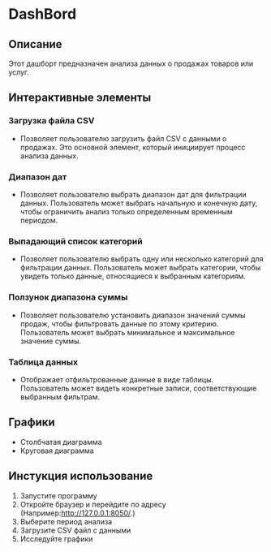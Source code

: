# DashBord
## Описание
Этот дашборт предназначен анализа данных о продажах товаров или услуг.
## Интерактивные элементы
### Загрузка файла CSV
- Позволяет пользователю загрузить файл CSV с данными о продажах. Это основной элемент, который инициирует процесс анализа данных.
### Диапазон дат
- Позволяет пользователю выбрать диапазон дат для фильтрации данных. Пользователь может выбрать начальную и конечную дату, чтобы ограничить анализ только определенным временным периодом.
### Выпадающий список категорий
- Позволяет пользователю выбрать одну или несколько категорий для фильтрации данных. Пользователь может выбрать категории, чтобы увидеть только данные, относящиеся к выбранным категориям.
### Ползунок диапазона суммы
- Позволяет пользователю установить диапазон значений суммы продаж, чтобы фильтровать данные по этому критерию. Пользователь может выбрать минимальное и максимальное значение суммы.
### Таблица данных
- Отображает отфильтрованные данные в виде таблицы. Пользователь может видеть конкретные записи, соответствующие выбранным фильтрам.
## Графики
- Столбчатая диаграмма
- Круговая диаграмма

## Инстукция использование
1. Запустите программу
2. Откройте браузер и перейдите по адресу (Например:http://127.0.0.1:8050/.)
3. Выберите период анализа
4. Загрузите CSV файл с данными
5. Исследуйте графики
